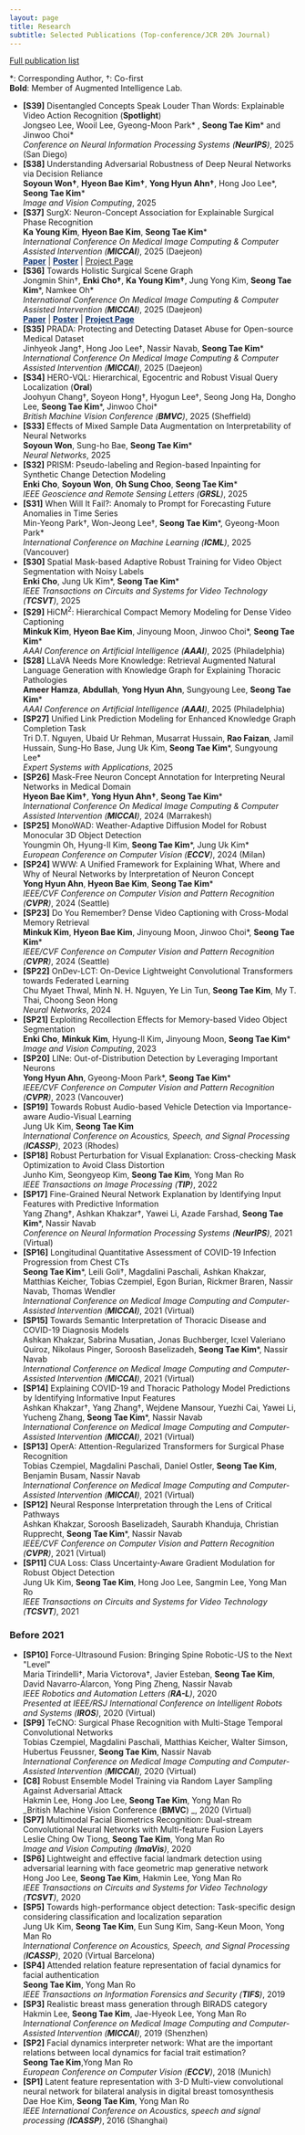 ```yaml
---
layout: page
title: Research
subtitle: Selected Publications (Top-conference/JCR 20% Journal)
---
```

<style>

div.row ul li {
  margin-bottom: 16px;
  margin-top: 16px;
}

</style>

[Full publication list](https://ami.khu.ac.kr/pub/)

*: Corresponding Author,  †: Co-first                                                                                                                 
**Bold**: Member of Augmented Intelligence Lab.              

- **[S39]** Disentangled Concepts Speak Louder Than Words: Explainable Video Action Recognition (**Spotlight**)                                                                                                                                         
Jongseo Lee, Wooil Lee, Gyeong-Moon Park\* , **Seong Tae Kim**\*  and Jinwoo Choi\*              
_Conference on Neural Information Processing Systems (**NeurIPS**)_, 2025 (San Diego)
- **[S38]** Understanding Adversarial Robustness of Deep Neural Networks via Decision Reliance                                                                                                              
**Soyoun Won†**, **Hyeon Bae Kim†**, **Yong Hyun Ahn†**, Hong Joo Lee\*, **Seong Tae Kim***           
_Image and Vision Computing_, 2025
- **[S37]** SurgX: Neuron-Concept Association for Explainable Surgical Phase Recognition                                                                                                                 
**Ka Young Kim**, **Hyeon Bae Kim**, **Seong Tae Kim**\*           
_International Conference On Medical Image Computing & Computer Assisted Intervention (**MICCAI**)_, 2025 (Daejeon)                                                      
<a href="https://arxiv.org/pdf/2507.15418v1" target="_blank" style="color:#0D326F; font-weight:bold;">Paper</a> | <a href="https://ailab-kyunghee.github.io/SurgX/static/pdf/SurgX_Poster.pdf" target="_blank" style="color:#0D326F; font-weight:bold;">Poster</a> | <a href="https://ailab-kyunghee.github.io/SurgX/" target="_blank" style="color:#0D326F font-weight:bold;">Project Page</a>            
- **[S36]** Towards Holistic Surgical Scene Graph                                                                                                                   
Jongmin Shin†, **Enki Cho†**, **Ka Young Kim†**, Jung Yong Kim, **Seong Tae Kim**\*, Namkee Oh\*                         
_International Conference On Medical Image Computing & Computer Assisted Intervention (**MICCAI**)_, 2025 (Daejeon)                                             
<a href="https://arxiv.org/pdf/2507.15541" target="_blank" style="color:#0D326F; font-weight:bold;">Paper</a> | <a href="https://ailab-kyunghee.github.io/SSG-Com/static/pdf/miccai25_ssg-com_poster.pdf" target="_blank" style="color:#0D326F; font-weight:bold;">Poster</a> | <a href="https://ailab-kyunghee.github.io/SSG-Com/" target="_blank" style="color:#0D326F; font-weight:bold;">Project Page</a>                                                    
- **[S35]** PRADA: Protecting and Detecting Dataset Abuse for Open-source Medical Dataset                                                                                                                        
Jinhyeok Jang†, Hong Joo Lee†, Nassir Navab, **Seong Tae Kim***           
_International Conference On Medical Image Computing & Computer Assisted Intervention (**MICCAI**)_, 2025 (Daejeon)
- **[S34]** HERO-VQL: Hierarchical, Egocentric and Robust Visual Query Localization (**Oral**)                                                                                                                        
Joohyun Chang†, Soyeon Hong†, Hyogun Lee†, Seong Jong Ha, Dongho Lee, **Seong Tae Kim***, Jinwoo Choi\*                              
_British Machine Vision Conference (**BMVC**)_, 2025 (Sheffield)      
- **[S33]** Effects of Mixed Sample Data Augmentation on Interpretability of Neural Networks                                                                                       
**Soyoun Won**, Sung-ho Bae, **Seong Tae Kim***           
_Neural Networks_, 2025
- **[S32]** PRISM: Pseudo-labeling and Region-based Inpainting for Synthetic Change Detection Modeling                                                                                  
**Enki Cho**, **Soyoun Won**, **Oh Sung Choo**, **Seong Tae Kim***           
_IEEE Geoscience and Remote Sensing Letters (**GRSL**)_, 2025
- **[S31]** When Will It Fail?: Anomaly to Prompt for Forecasting Future Anomalies in Time Series                                                                       
Min-Yeong Park†, Won-Jeong Lee†, **Seong Tae Kim***, Gyeong-Moon Park\*           
_International Conference on Machine Learning (**ICML**)_, 2025 (Vancouver)
- **[S30]** Spatial Mask-based Adaptive Robust Training for Video Object Segmentation with Noisy Labels                                                                                  
**Enki Cho**, Jung Uk Kim\*, **Seong Tae Kim***           
_IEEE Transactions on Circuits and Systems for Video Technology (**TCSVT**)_, 2025
- **[S29]** HiCM<sup>2</sup>: Hierarchical Compact Memory Modeling for Dense Video Captioning                                      
**Minkuk Kim**, **Hyeon Bae Kim**, Jinyoung Moon, Jinwoo Choi\*, **Seong Tae Kim***           
_AAAI Conference on Artificial Intelligence (**AAAI**)_, 2025 (Philadelphia)
- **[S28]** LLaVA Needs More Knowledge: Retrieval Augmented Natural Language Generation with Knowledge Graph for Explaining Thoracic Pathologies                                      
**Ameer Hamza**, **Abdullah**, **Yong Hyun Ahn**, Sungyoung Lee, **Seong Tae Kim***           
_AAAI Conference on Artificial Intelligence (**AAAI**)_, 2025 (Philadelphia)
- **[SP27]** Unified Link Prediction Modeling for Enhanced Knowledge Graph Completion Task              
Tri D.T. Nguyen, Ubaid Ur Rehman, Musarrat Hussain, **Rao Faizan**, Jamil Hussain, Sung-Ho Base, Jung Uk Kim, **Seong Tae Kim***, Sungyoung Lee\*                              
_Expert Systems with Applications_, 2025 
-  **[SP26]** Mask-Free Neuron Concept Annotation for Interpreting Neural Networks in Medical Domain                                           
**Hyeon Bae Kim†**, **Yong Hyun Ahn†**, **Seong Tae Kim***                    
_International Conference On Medical Image Computing & Computer Assisted Intervention (**MICCAI**)_, 2024 (Marrakesh)                
- **[SP25]** MonoWAD: Weather-Adaptive Diffusion Model for Robust Monocular 3D Object Detection                                      
Youngmin Oh, Hyung-Il Kim, **Seong Tae Kim**\*, Jung Uk Kim*            
_European Conference on Computer Vision (**ECCV**)_, 2024 (Milan)
- **[SP24]** WWW: A Unified Framework for Explaining What, Where and Why of Neural Networks by Interpretation of Neuron Concept                                      
**Yong Hyun Ahn**, **Hyeon Bae Kim**, **Seong Tae Kim***            
_IEEE/CVF Conference on Computer Vision and Pattern Recognition (**CVPR**)_, 2024 (Seattle)
- **[SP23]** Do You Remember? Dense Video Captioning with Cross-Modal Memory Retrieval                                      
**Minkuk Kim**, **Hyeon Bae Kim**, Jinyoung Moon, Jinwoo Choi\*, **Seong Tae Kim***           
_IEEE/CVF Conference on Computer Vision and Pattern Recognition (**CVPR**)_, 2024 (Seattle)
- **[SP22]** OnDev-LCT: On-Device Lightweight Convolutional Transformers towards Federated Learning                                                 
Chu Myaet Thwal, Minh N. H. Nguyen, Ye Lin Tun, **Seong Tae Kim**, My T. Thai, Choong Seon Hong            
_Neural Networks_, 2024
- **[SP21]** Exploiting Recollection Effects for Memory-based Video Object Segmentation                                                 
**Enki Cho**, **Minkuk Kim**, Hyung-Il Kim, Jinyoung Moon, **Seong Tae Kim***            
_Image and Vision Computing_, 2023 
- **[SP20]** LINe: Out-of-Distribution Detection by Leveraging Important Neurons                                      
**Yong Hyun Ahn**, Gyeong-Moon Park\*, **Seong Tae Kim***            
_IEEE/CVF Conference on Computer Vision and Pattern Recognition (**CVPR**)_, 2023 (Vancouver)  
- **[SP19]** Towards Robust Audio-based Vehicle Detection via Importance-aware Audio-Visual Learning                 
Jung Uk Kim, **Seong Tae Kim**          
_International Conference on Acoustics, Speech, and Signal Processing (**ICASSP**)_, 2023 (Rhodes)                      
- **[SP18]**  Robust Perturbation for Visual Explanation: Cross-checking Mask Optimization to Avoid Class Distortion                      
Junho Kim, Seongyeop Kim, **Seong Tae Kim**, Yong Man Ro                 
_IEEE Transactions on Image Processing (**TIP**)_, 2022
- **[SP17]** Fine-Grained Neural Network Explanation by Identifying Input Features with Predictive Information            
Yang Zhang†, Ashkan Khakzar†, Yawei Li, Azade Farshad, **Seong Tae Kim***, Nassir Navab              
_Conference on Neural Information Processing Systems (**NeurIPS**)_, 2021 (Virtual)
- **[SP16]** Longitudinal Quantitative Assessment of COVID-19 Infection Progression from Chest CTs            
**Seong Tae Kim***, Leili Goli†, Magdalini Paschali, Ashkan Khakzar, Matthias Keicher, Tobias Czempiel, Egon Burian, Rickmer Braren, Nassir Navab, Thomas Wendler                             
_International Conference on Medical Image Computing and Computer-Assisted Intervention (**MICCAI**)_, 2021 (Virtual)
- **[SP15]** Towards Semantic Interpretation of Thoracic Disease and COVID-19 Diagnosis Models            
Ashkan Khakzar, Sabrina Musatian, Jonas Buchberger, Icxel Valeriano Quiroz, Nikolaus Pinger, Soroosh Baselizadeh, **Seong Tae Kim***, Nassir Navab                             
_International Conference on Medical Image Computing and Computer-Assisted Intervention (**MICCAI**)_, 2021 (Virtual)
- **[SP14]** Explaining COVID-19 and Thoracic Pathology Model Predictions by Identifying Informative Input Features            
Ashkan Khakzar†, Yang Zhang†, Wejdene Mansour, Yuezhi Cai, Yawei Li, Yucheng Zhang, **Seong Tae Kim***, Nassir Navab                             
_International Conference on Medical Image Computing and Computer-Assisted Intervention (**MICCAI**)_, 2021 (Virtual)
- **[SP13]** OperA: Attention-Regularized Transformers for Surgical Phase Recognition           
Tobias Czempiel, Magdalini Paschali, Daniel Ostler, **Seong Tae Kim**, Benjamin Busam, Nassir Navab                             
_International Conference on Medical Image Computing and Computer-Assisted Intervention (**MICCAI**)_, 2021 (Virtual)
- **[SP12]** Neural Response Interpretation through the Lens of Critical Pathways           
Ashkan Khakzar, Soroosh Baselizadeh, Saurabh Khanduja, Christian Rupprecht, **Seong Tae Kim***, Nassir Navab                            
_IEEE/CVF Conference on Computer Vision and Pattern Recognition (**CVPR**)_, 2021 (Virtual)
- **[SP11]**  CUA Loss: Class Uncertainty-Aware Gradient Modulation for Robust Object Detection                      
Jung Uk Kim, **Seong Tae Kim**, Hong Joo Lee, Sangmin Lee, Yong Man Ro                 
_IEEE Transactions on Circuits and Systems for Video Technology (**TCSVT**)_, 2021

### Before 2021
- **[SP10]**  Force-Ultrasound Fusion: Bringing Spine Robotic-US to the Next "Level"                      
Maria Tirindelli†, Maria Victorova†, Javier Esteban, **Seong Tae Kim**, David Navarro-Alarcon, Yong Ping Zheng, Nassir Navab                 
_IEEE Robotics and Automation Letters (**RA-L**)_, 2020                                
_Presented at IEEE/RSJ International Conference on Intelligent Robots and Systems (**IROS**)_, 2020 (Virtual)
- **[SP9]** TeCNO: Surgical Phase Recognition with Multi-Stage Temporal Convolutional Networks           
Tobias Czempiel, Magdalini Paschali, Matthias Keicher, Walter Simson, Hubertus Feussner, **Seong Tae Kim**, Nassir Navab                           
_International Conference on Medical Image Computing and Computer-Assisted Intervention (**MICCAI**)_, 2020 (Virtual)
- **[C8]** Robust Ensemble Model Training via Random Layer Sampling Against Adversarial Attack           
Hakmin Lee, Hong Joo Lee, **Seong Tae Kim**, Yong Man Ro                           
_British Machine Vision Conference (**BMVC**) _, 2020 (Virtual)
- **[SP7]**  Multimodal Facial Biometrics Recognition: Dual-stream Convolutional Neural Networks with Multi-feature Fusion Layers                     
Leslie Ching Ow Tiong, **Seong Tae Kim**, Yong Man Ro                                 
_Image and Vision Computing  (**ImaVis**)_, 2020
- **[SP6]**  Lightweight and effective facial landmark detection using adversarial learning with face geometric map generative network                     
Hong Joo Lee, **Seong Tae Kim**, Hakmin Lee, Yong Man Ro                                 
_IEEE Transactions on Circuits and Systems for Video Technology (**TCSVT**)_, 2020
- **[SP5]** Towards high-performance object detection: Task-specific design considering classification and localization separation           
Jung Uk Kim, **Seong Tae Kim**, Eun Sung Kim, Sang-Keun Moon, Yong Man Ro                           
_International Conference on Acoustics, Speech, and Signal Processing (**ICASSP**)_, 2020 (Virtual Barcelona)
- **[SP4]**  Attended relation feature representation of facial dynamics for facial authentication                                
**Seong Tae Kim**, Yong Man Ro                                                 
_IEEE Transactions on Information Forensics and Security (**TIFS**)_, 2019
- **[SP3]** Realistic breast mass generation through BIRADS category          
Hakmin Lee, **Seong Tae Kim**, Jae-Hyeok Lee, Yong Man Ro                           
_International Conference on Medical Image Computing and Computer-Assisted Intervention (**MICCAI**)_, 2019 (Shenzhen)
- **[SP2]** Facial dynamics interpreter network: What are the important relations between local dynamics for facial trait estimation?       
**Seong Tae Kim**,Yong Man Ro                           
_European Conference on Computer Vision (**ECCV**)_, 2018 (Munich)
- **[SP1]**  Latent feature representation with 3-D Multi-view convolutional neural network for bilateral analysis in digital breast tomosynthesis       
Dae Hoe Kim, **Seong Tae Kim**, Yong Man Ro                                 
_IEEE International Conference on Acoustics, speech and signal processing (**ICASSP**)_, 2016 (Shanghai)
